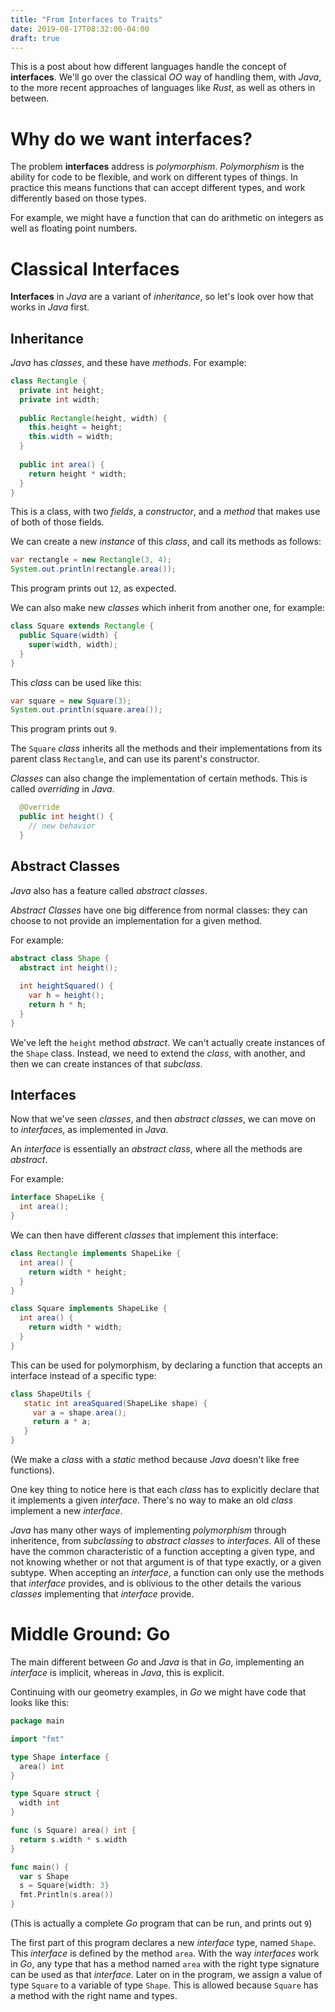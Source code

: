 ```yaml
---
title: "From Interfaces to Traits"
date: 2019-08-17T08:32:00-04:00
draft: true
---
```


This is a post about how different languages
handle the concept of **interfaces**. We'll go over the classical
*OO* way of handling them, with *Java*, to the more recent
approaches of languages like *Rust*, as well as others in between.

# Why do we want interfaces?
The problem **interfaces** address is *polymorphism*.
*Polymorphism* is the ability for code to be flexible, and work
on different types of things. In practice this means functions
that can accept different types, and work differently based on those
types.

For example, we might have a function that can do arithmetic
on integers as well as floating point numbers.

# Classical Interfaces
**Interfaces** in *Java* are a variant of *inheritance*, so
let's look over how that works in *Java* first.

## Inheritance
*Java* has *classes*, and these have *methods*.
For example:
```java
class Rectangle {
  private int height;
  private int width; 
  
  public Rectangle(height, width) {
    this.height = height;
    this.width = width;
  }
  
  public int area() {
    return height * width;
  }
}
```
This is a class, with two *fields*, a *constructor*, and a *method*
that makes use of both of those fields.

We can create a new *instance* of this *class*, and call its methods
as follows:
```java
var rectangle = new Rectangle(3, 4);
System.out.println(rectangle.area());
```
This program prints out `12`, as expected.

We can also make new *classes* which inherit from another one,
for example:
```java
class Square extends Rectangle {
  public Square(width) {
    super(width, width);
  }
}
```

This *class* can be used like this:
```java
var square = new Square(3);
System.out.println(square.area());
```
This program prints out `9`.

The `Square` *class* inherits all the methods and their implementations
from its parent class `Rectangle`, and can use its parent's constructor.

*Classes* can also change the implementation of certain methods. This
is called *overriding* in *Java*.

```java
  @Override
  public int height() {
    // new behavior
  }
```

## Abstract Classes
*Java* also has a feature called *abstract classes*.

*Abstract Classes* have one big difference from normal classes:
they can choose to not provide an implementation for a given method.

For example:
```java
abstract class Shape {
  abstract int height();
  
  int heightSquared() {
    var h = height();
    return h * h;
  }
}
```
We've left the `height` method *abstract*. We can't actually create
instances of the `Shape` class. Instead, we need to extend the *class*,
with another, and then we can create instances of that *subclass*.

## Interfaces
Now that we've seen *classes*, and then *abstract classes*, we
can move on to *interfaces*, as implemented in *Java*.

An *interface* is essentially an *abstract class*, where
all the methods are *abstract*.

For example:
```java
interface ShapeLike {
  int area();
}
```

We can then have different *classes* that implement this interface:

```java
class Rectangle implements ShapeLike {
  int area() {
    return width * height;
  }
}

class Square implements ShapeLike {
  int area() {
    return width * width;
  }
}
```

This can be used for polymorphism, by declaring a function that accepts
an interface instead of a specific type:

```java
class ShapeUtils {
   static int areaSquared(ShapeLike shape) {
     var a = shape.area();
     return a * a;
   }
}
```
(We make a *class* with a *static* method because *Java* doesn't like free functions).

One key thing to notice here is that each *class* has to explicitly
declare that it implements a given *interface*. There's no way to make
an old *class* implement a new *interface*.

*Java* has many other ways of implementing *polymorphism* through
inheritence, from *subclassing* to *abstract classes* to *interfaces*.
All of these have the common characteristic of a function accepting a given
type, and not knowing whether or not that argument is of that type exactly,
or a given subtype. When accepting an *interface*, a function can only use
the methods that *interface* provides, and is oblivious to the other details the
various *classes* implementing that *interface* provide.

# Middle Ground: Go
The main different between *Go* and *Java* is that in *Go*, implementing
an *interface* is implicit, whereas in *Java*, this is explicit.

Continuing with our geometry examples, in *Go* we might have code
that looks like this:
```go
package main

import "fmt"

type Shape interface {
  area() int
}

type Square struct {
  width int
}

func (s Square) area() int {
  return s.width * s.width
}

func main() {
  var s Shape
  s = Square{width: 3}
  fmt.Println(s.area())
}
```
(This is actually a complete *Go* program that can be run, and prints out `9`)

The first part of this program declares a new *interface* type, named `Shape`.
This *interface* is defined by the method `area`. With the way *interfaces*
work in *Go*, any type that has a method named `area` with the right type signature
can be used as that *interface*. Later on in the program, we assign a value
of type `Square` to a variable of type `Shape`. This is allowed because
`Square` has a method with the right name and types.

